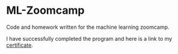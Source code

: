 # ML-Zoomcamp

Code and homework written for the machine learning zoomcamp.

I have successfully completed the program and here is a link to my [certificate](https://certificate.datatalks.club/mlzoomcamp/2021/6ada51ace9769f71be4d6ab9b819823483a2e241.pdf).
